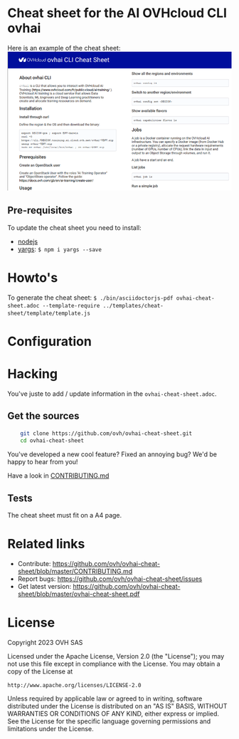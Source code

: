 # Cheat sheet for the AI OVHcloud CLI ovhai
 
Here is an example of the cheat sheet:   
![An extract of the cheat sheet](./doc/assets/example.png) 

## Pre-requisites

To update the cheat sheet you need to install:
  - [nodejs](https://nodejs.org/)
  - [yargs](http://yargs.js.org/): `$ npm i yargs --save`

# Howto's

To generate the cheat sheet: `$ ./bin/asciidoctorjs-pdf ovhai-cheat-sheet.adoc --template-require ../templates/cheat-sheet/template/template.js`

# Configuration
 
# Hacking
 
You've juste to add / update information in the `ovhai-cheat-sheet.adoc`. 

## Get the sources
 
```bash
    git clone https://github.com/ovh/ovhai-cheat-sheet.git
    cd ovhai-cheat-sheet
```
 
You've developed a new cool feature? Fixed an annoying bug? We'd be happy
to hear from you!
 
Have a look in [CONTRIBUTING.md](https://github.com/ovh/ovhai-cheat-sheet/blob/master/CONTRIBUTING.md)

## Tests
 
The cheat sheet must fit on a A4 page. 

# Related links
 
 * Contribute: https://github.com/ovh/ovhai-cheat-sheet/blob/master/CONTRIBUTING.md
 * Report bugs: https://github.com/ovh/ovhai-cheat-sheet/issues
 * Get latest version: https://github.com/ovh/ovhai-cheat-sheet/blob/master/ovhai-cheat-sheet.pdf
 
# License
 
Copyright 2023 OVH SAS
 
Licensed under the Apache License, Version 2.0 (the "License");
you may not use this file except in compliance with the License.
You may obtain a copy of the License at
 
    http://www.apache.org/licenses/LICENSE-2.0
 
Unless required by applicable law or agreed to in writing, software
distributed under the License is distributed on an "AS IS" BASIS,
WITHOUT WARRANTIES OR CONDITIONS OF ANY KIND, either express or implied.
See the License for the specific language governing permissions and
limitations under the License.